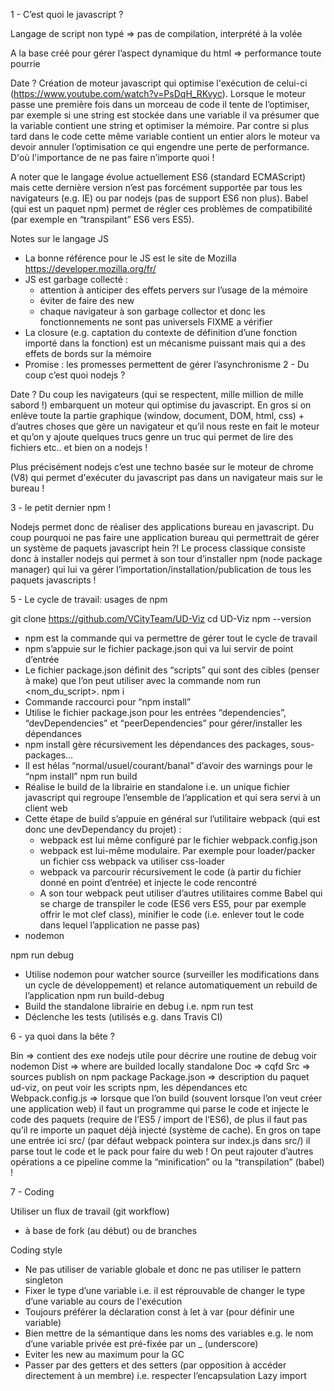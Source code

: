 1 - C’est quoi le javascript ?


Langage de script non typé => pas de compilation, interprété à la volée


A la base créé pour gérer l’aspect dynamique du html => performance toute pourrie


Date ? Création de moteur javascript qui optimise l'exécution de celui-ci (https://www.youtube.com/watch?v=PsDqH_RKvyc). Lorsque le moteur passe une première fois dans un morceau de code il tente de l’optimiser, par exemple si une string est stockée dans une variable il va présumer que la variable contient une string et optimiser la mémoire. Par contre si plus tard dans le code cette même variable contient un entier alors le moteur va devoir annuler l’optimisation ce qui engendre une perte de performance. D'où l'importance de ne pas faire n’importe quoi !


A noter que le langage évolue actuellement ES6 (standard ECMAScript) mais cette dernière version n’est pas forcément supportée par tous les navigateurs (e.g. IE) ou par nodejs (pas de support ES6 non plus). Babel (qui est un paquet npm) permet de régler ces problèmes de compatibilité (par exemple en “transpilant” ES6 vers ES5).

Notes sur le langage JS
* La bonne référence pour le JS est le site de Mozilla https://developer.mozilla.org/fr/
* JS est garbage collecté : 
   * attention à anticiper des effets pervers sur l’usage de la mémoire
   * éviter de faire des new
   * chaque navigateur à son garbage collector et donc les fonctionnements ne sont pas universels FIXME a vérifier
* La closure (e.g. captation du contexte de définition d’une fonction importé dans la fonction) est un mécanisme puissant mais qui a des effets de bords sur la mémoire
* Promise : les promesses permettent de gérer l’asynchronisme
2 - Du coup c’est quoi nodejs ?


Date ? Du coup les navigateurs (qui se respectent, mille million de mille sabord !) embarquent un moteur qui optimise du javascript. En gros si on enlève toute la partie graphique (window, document, DOM, html, css) + d’autres choses que gère un navigateur et qu’il nous reste en fait le moteur et qu’on y ajoute quelques trucs genre un truc qui permet de lire des fichiers etc.. et bien on a nodejs !


Plus précisément nodejs c’est une techno basée sur le moteur de chrome (V8) qui permet d'exécuter du javascript pas dans un navigateur mais sur le bureau !


3 - le petit dernier npm !


Nodejs permet donc de réaliser des applications bureau en javascript. Du coup pourquoi ne pas faire une application bureau qui permettrait de gérer un système de paquets javascript hein ?!
Le process classique consiste donc à installer nodejs qui permet à son tour d’installer npm (node package manager) qui lui va gérer l’importation/installation/publication de tous les paquets javascripts !


5 - Le cycle de travail: usages de npm


git clone https://github.com/VCityTeam/UD-Viz
cd UD-Viz
npm --version
* npm est la commande qui va permettre de gérer tout le cycle de travail
* npm s’appuie sur le fichier package.json qui va lui servir de point d’entrée
* Le fichier package.json définit des “scripts” qui sont des cibles (penser à make) que l’on peut utiliser avec la commande nom run <nom_du_script>.
npm i
* Commande raccourci pour “npm install”
* Utilise le fichier package.json pour les entrées “dependencies”, “devDependencies” et “peerDependencies” pour gérer/installer les dépendances
* npm install  gère récursivement les dépendances des packages, sous-packages...
* Il est hélas “normal/usuel/courant/banal” d’avoir des warnings pour le “npm install”
npm run build 
* Réalise le build de la librairie en standalone i.e. un unique fichier javascript qui regroupe l’ensemble de l’application et qui sera servi à un client web
* Cette étape de build s’appuie en général sur l’utilitaire webpack (qui est donc une devDependancy du projet) :
   * webpack est lui même configuré par le fichier webpack.config.json  
   * webpack est lui-même modulaire. Par exemple pour loader/packer un fichier css webpack va utiliser css-loader
   * webpack va parcourir récursivement le code (à partir du fichier donné en point d’entrée) et injecte le code rencontré
   * A son tour webpack peut utiliser d’autres utilitaires comme Babel qui se charge de transpiler le code (ES6 vers ES5, pour par exemple offrir le mot clef class), minifier le code (i.e. enlever tout le code dans lequel l’application ne passe pas)
* nodemon


npm run debug
* Utilise nodemon pour watcher source (surveiller les modifications dans un cycle de développement) et relance automatiquement un rebuild de l’application
npm run build-debug
*  Build the standalone librairie en debug i.e.
npm run test 
* Déclenche les tests (utilisés e.g. dans Travis CI)




6 - ya quoi dans la bête ?


Bin => contient des exe nodejs utile pour décrire une routine de debug voir nodemon
Dist => where are builded locally standalone
Doc => cqfd
Src => sources publish on npm package
Package.json => description du paquet ud-viz, on peut voir les scripts npm, les dépendances etc
Webpack.config.js => lorsque que l’on build (souvent lorsque l’on veut créer une application web) il faut un programme qui parse le code et injecte le code des paquets (require de l’ES5 / import de l’ES6), de plus il faut pas qu’il re importe un paquet déjà injecté (système de cache). En gros on tape une entrée ici src/ (par défaut webpack pointera sur index.js dans src/) il parse tout le code et le pack pour faire du web ! On peut rajouter d’autres opérations a ce pipeline comme la “minification” ou la “transpilation” (babel) !


7 - Coding


Utiliser un flux de travail (git workflow) 
* à base de fork (au début) ou de branches 


Coding style
* Ne pas utiliser de variable globale et donc ne pas utiliser le pattern singleton
* Fixer le type d’une variable i.e. il est réprouvable de changer le type d’une variable au cours de l'exécution
* Toujours préférer la déclaration const à let à var (pour définir une variable)
* Bien mettre de la sémantique dans les noms des variables e.g. le nom d’une variable privée est pré-fixée par un _ (underscore)
* Eviter les new au maximum pour la GC
* Passer par des getters et des setters (par opposition à accéder directement à un membre) i.e. respecter l’encapsulation
Lazy import

